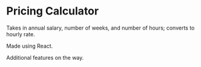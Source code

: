 # Pricing Calculator

Takes in annual salary, number of weeks, and number of hours; converts to hourly rate.

Made using React.

Additional features on the way.
